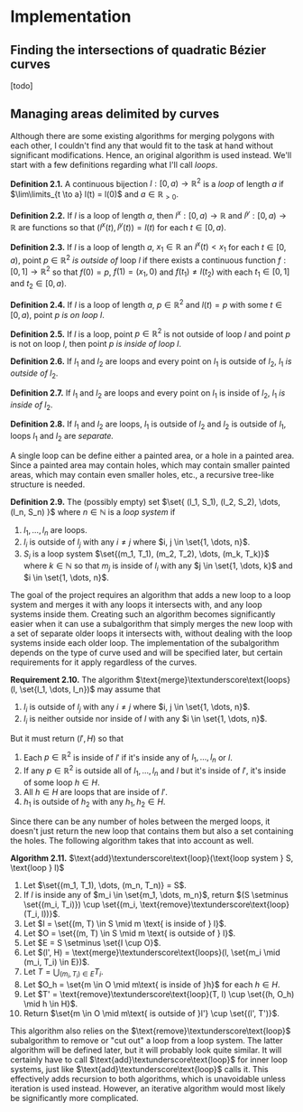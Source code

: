 # Implementation

## Finding the intersections of quadratic Bézier curves

[todo]

## Managing areas delimited by curves

Although there are some existing algorithms for merging polygons with each other, I couldn't find any that would fit to the task at hand without significant modifications. Hence, an original algorithm is used instead. We'll start with a few definitions regarding what I'll call *loops*.

**Definition 2.1.** A continuous bijection $l: [0, a) \to \mathbb{R}^2$ is a *loop* of length $a$ if
$\lim\limits_{t \to a} l(t) = l(0)$
and $a\in\mathbb{R}_{\gt0}$.

**Definition 2.2.** If $l$ is a loop of length $a$, then $l^x: [0, a) \to \mathbb{R}$ and $l^y: [0, a) \to \mathbb{R}$ are functions so that $(l^x(t), l^y(t)) = l(t)$ for each $t \in [0, a)$.

**Definition 2.3.** If $l$ is a loop of length $a$, $x_1 \in \mathbb{R}$ an $l^x(t) < x_1$ for each $t \in [0, a)$, point $p \in \mathbb{R}^2$ *is outside of* loop $l$ if there exists a continuous function $f: [0, 1] \to \mathbb{R}^2$ so that $f(0) = p$, $f(1) = (x_1, 0)$ and $f(t_1) \neq l(t_2)$ with each $t_1 \in [0, 1]$ and $t_2 \in [0, a)$.

**Definition 2.4.** If $l$ is a loop of length $a$, $p \in \mathbb{R}^2$ and $l(t) = p$ with some $t \in [0, a)$, point $p$ *is on loop* $l$.

**Definition 2.5.** If $l$ is a loop, point $p \in \mathbb{R}^2$ is not outside of loop $l$ and point $p$ is not on loop $l$, then point $p$ *is inside of loop* $l$.

**Definition 2.6.** If $l_1$ and $l_2$ are loops and every point on $l_1$ is outside of $l_2$, $l_1$ *is outside of* $l_2$.

**Definition 2.7.** If $l_1$ and $l_2$ are loops and every point on $l_1$ is inside of $l_2$, $l_1$ *is inside of* $l_2$.

**Definition 2.8.** If $l_1$ and $l_2$ are loops, $l_1$ is outside of $l_2$ and $l_2$ is outside of $l_1$, loops $l_1$ and $l_2$ are *separate.*

A single loop can be define either a painted area, or a hole in a painted area. Since a painted area may contain holes, which may contain smaller painted areas, which may contain even smaller holes, etc., a recursive tree-like structure is needed.

**Definition 2.9.** The (possibly empty) set $\set{ (l_1, S_1), (l_2, S_2), \dots, (l_n, S_n) }$ where $n \in \mathbb{N}$ is a *loop system* if
1. $l_1, \dots, l_n$ are loops.
2. $l_i$ is outside of $l_j$ with any $i \neq j$ where $i, j \in \set{1, \dots, n}$.
3. $S_i$ is a loop system $\set{(m_1, T_1), (m_2, T_2), \dots, (m_k, T_k)}$ where $k \in \mathbb{N}$ so that $m_j$ is inside of $l_i$ with any $j \in \set{1, \dots, k}$ and $i \in \set{1, \dots, n}$.

The goal of the project requires an algorithm that adds a new loop to a loop system and merges it with any loops it intersects with, and any loop systems inside them. Creating such an algorithm becomes significantly easier when it can use a subalgorithm that simply merges the new loop with a set of separate older loops it intersects with, without dealing with the loop systems inside each older loop. The implementation of the subalgorithm depends on the type of curve used and will be specified later, but certain requirements for it apply regardless of the curves.

**Requirement 2.10.** The algorithm $\text{merge}\textunderscore\text{loops}(l, \set{l_1, \dots, l_n})$ may assume that
1. $l_i$ is outside of $l_j$ with any $i \neq j$ where $i, j \in \set{1, \dots, n}$.
2. $l_i$ is neither outside nor inside of $l$ with any $i \in \set{1, \dots, n}$.

But it must return $(l', H)$ so that
1. Each $p \in \mathbb{R}^2$ is inside of $l'$ if it's inside any of $l_1, \dots, l_n$ or $l$.
2. If any $p \in \mathbb{R}^2$ is outside all of $l_1, \dots, l_n$ and $l$ but it's inside of $l'$, it's inside of some loop $h \in H$.
3. All $h \in H$ are loops that are inside of $l'$.
4. $h_1$ is outside of $h_2$ with any $h_1, h_2 \in H$.

Since there can be any number of holes between the merged loops, it doesn't just return the new loop that contains them but also a set containing the holes. The following algorithm takes that into account as well.

**Algorithm 2.11.**
$\text{add}\textunderscore\text{loop}(\text{loop system } S, \text{loop } l)$
1. Let $\set{(m_1, T_1), \dots, (m_n, T_n)} = S$.
2. If $l$ is inside any of $m_i \in \set{m_1, \dots, m_n}$, return $(S \setminus \set{(m_i, T_i)}) \cup \set{(m_i, \text{remove}\textunderscore\text{loop}(T_i, l))}$.
3. Let $I = \set{(m, T) \in S \mid m \text{ is inside of } l}$.
4. Let $O = \set{(m, T) \in S \mid m \text{ is outside of } l}$.
5. Let $E = S \setminus \set{I \cup O}$.
6. Let $(l', H) = \text{merge}\textunderscore\text{loops}(l, \set{m_i \mid (m_i, T_i) \in E})$.
7. Let $T = \displaystyle\bigcup_{(m_i, T_i) \in E}T_i$.
8. Let $O_h = \set{m \in O \mid m\text{ is inside of }h}$ for each $h \in H$.
9. Let $T' = \text{remove}\textunderscore\text{loop}(T, l) \cup \set{(h, O_h) \mid h \in H}$.
10. Return $\set{m \in O \mid m\text{ is outside of }l'} \cup \set{(l', T')}$.

This algorithm also relies on the $\text{remove}\textunderscore\text{loop}$ subalgorithm to remove or "cut out" a loop from a loop system. The latter algorithm will be defined later, but it will probably look quite similar. It will certainly have to call $\text{add}\textunderscore\text{loop}$ for inner loop systems, just like $\text{add}\textunderscore\text{loop}$ calls it. This effectively adds recursion to both algorithms, which is unavoidable unless iteration is used instead. However, an iterative algorithm would most likely be significantly more complicated.
